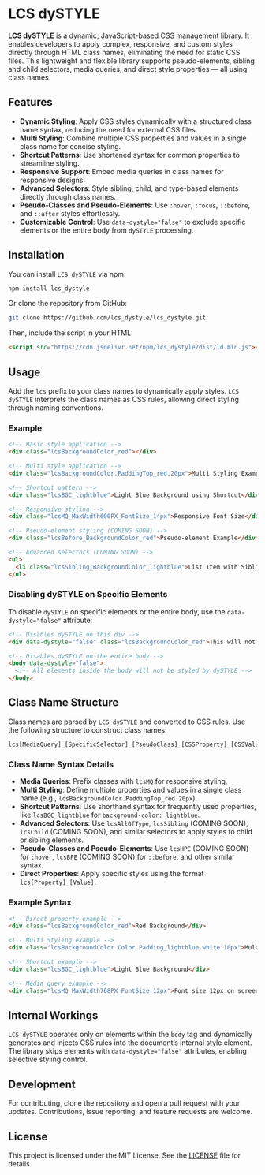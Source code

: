 # LCS dySTYLE

**LCS dySTYLE** is a dynamic, JavaScript-based CSS management library. It enables developers to apply complex, responsive, and custom styles directly through HTML class names, eliminating the need for static CSS files. This lightweight and flexible library supports pseudo-elements, sibling and child selectors, media queries, and direct style properties — all using class names.

## Features

- **Dynamic Styling**: Apply CSS styles dynamically with a structured class name syntax, reducing the need for external CSS files.
- **Multi Styling**: Combine multiple CSS properties and values in a single class name for concise styling.
- **Shortcut Patterns**: Use shortened syntax for common properties to streamline styling.
- **Responsive Support**: Embed media queries in class names for responsive designs.
- **Advanced Selectors**: Style sibling, child, and type-based elements directly through class names.
- **Pseudo-Classes and Pseudo-Elements**: Use `:hover`, `:focus`, `::before`, and `::after` styles effortlessly.
- **Customizable Control**: Use `data-dystyle="false"` to exclude specific elements or the entire body from `dySTYLE` processing.

## Installation

You can install `LCS dySTYLE` via npm:

```bash
npm install lcs_dystyle
```

Or clone the repository from GitHub:

```bash
git clone https://github.com/lcs_dystyle/lcs_dystyle.git
```

Then, include the script in your HTML:

```html
<script src="https://cdn.jsdelivr.net/npm/lcs_dystyle/dist/ld.min.js"></script>
```

## Usage

Add the `lcs` prefix to your class names to dynamically apply styles. `LCS dySTYLE` interprets the class names as CSS rules, allowing direct styling through naming conventions.

### Example

```html
<!-- Basic style application -->
<div class="lcsBackgroundColor_red"></div>

<!-- Multi style application -->
<div class="lcsBackgroundColor.PaddingTop_red.20px">Multi Styling Example</div>

<!-- Shortcut pattern -->
<div class="lcsBGC_lightblue">Light Blue Background using Shortcut</div>

<!-- Responsive styling -->
<div class="lcsMQ_MaxWidth600PX_FontSize_14px">Responsive Font Size</div>

<!-- Pseudo-element styling (COMING SOON) -->
<div class="lcsBefore_BackgroundColor_red">Pseudo-element Example</div>

<!-- Advanced selectors (COMING SOON) -->
<ul>
  <li class="lcsSibling_BackgroundColor_lightblue">List Item with Sibling Styling</li>
</ul>
```

### Disabling dySTYLE on Specific Elements

To disable `dySTYLE` on specific elements or the entire body, use the `data-dystyle="false"` attribute:

```html
<!-- Disables dySTYLE on this div -->
<div data-dystyle="false" class="lcsBackgroundColor_red">This will not be styled by dySTYLE.</div>

<!-- Disables dySTYLE on the entire body -->
<body data-dystyle="false">
  <!-- All elements inside the body will not be styled by dySTYLE -->
</body>
```

## Class Name Structure

Class names are parsed by `LCS dySTYLE` and converted to CSS rules. Use the following structure to construct class names:

```plaintext
lcs[MediaQuery]_[SpecificSelector]_[PseudoClass]_[CSSProperty]_[CSSValue]
```

### Class Name Syntax Details

- **Media Queries**: Prefix classes with `lcsMQ` for responsive styling.
- **Multi Styling**: Define multiple properties and values in a single class name (e.g., `lcsBackgroundColor.PaddingTop_red.20px`).
- **Shortcut Patterns**: Use shorthand syntax for frequently used properties, like `lcsBGC_lightblue` for `background-color: lightblue`.
- **Advanced Selectors**: Use `lcsAllOfType`, `lcsSibling` (COMING SOON), `lcsChild` (COMING SOON), and similar selectors to apply styles to child or sibling elements.
- **Pseudo-Classes and Pseudo-Elements**: Use `lcsHPE` (COMING SOON) for `:hover`, `lcsBPE` (COMING SOON) for `::before`, and other similar syntax.
- **Direct Properties**: Apply specific styles using the format `lcs[Property]_[Value]`.

### Example Syntax

```html
<!-- Direct property example -->
<div class="lcsBackgroundColor_red">Red Background</div>

<!-- Multi Styling example -->
<div class="lcsBackgroundColor.Color.Padding_lightblue.white.10px">Multi Styled Element</div>

<!-- Shortcut example -->
<div class="lcsBGC_lightblue">Light Blue Background</div>

<!-- Media query example -->
<div class="lcsMQ_MaxWidth768PX_FontSize_12px">Font size 12px on screens 768px wide or smaller</div>
```

## Internal Workings

`LCS dySTYLE` operates only on elements within the `body` tag and dynamically generates and injects CSS rules into the document’s internal style element. The library skips elements with `data-dystyle="false"` attributes, enabling selective styling control.

## Development

For contributing, clone the repository and open a pull request with your updates. Contributions, issue reporting, and feature requests are welcome.

## License

This project is licensed under the MIT License. See the [LICENSE](LICENSE) file for details.